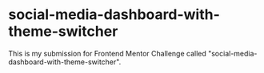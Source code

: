 # social-media-dashboard-with-theme-switcher
This is my submission for Frontend Mentor Challenge called "social-media-dashboard-with-theme-switcher".
